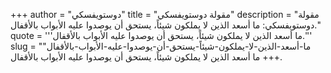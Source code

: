 +++
author = "دوستويفسكي"
title = "مقولة دوستويفسكي"
description = "مقولة دوستويفسكي: ما أسعد الذين لا يملكون شيئاً، يستحق أن يوصدوا عليه الأبواب بالأقفال."
quote = '''ما أسعد الذين لا يملكون شيئاً، يستحق أن يوصدوا عليه الأبواب بالأقفال.''' 
slug = "ما-أسعد-الذين-لا-يملكون-شيئاً-يستحق-أن-يوصدوا-عليه-الأبواب-بالأقفال"
+++
ما أسعد الذين لا يملكون شيئاً، يستحق أن يوصدوا عليه الأبواب بالأقفال.
